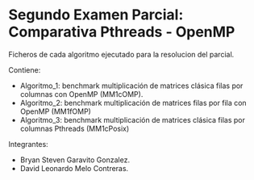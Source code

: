 # Segundo Examen Parcial: Comparativa Pthreads - OpenMP
Ficheros de cada algoritmo ejecutado para la resolucion del parcial.

Contiene:

  - Algoritmo_1: benchmark multiplicación de matrices clásica filas por columnas con OpenMP (MM1cOMP).
  - Algoritmo_2: benchmark multiplicación de matrices filas por fila con OpenMP (MM1fOMP)
  - Algoritmo_3: benchmark multiplicación de matrices clásica filas por columnas Pthreads (MM1cPosix)

Integrantes:

  - Bryan Steven Garavito Gonzalez. 
  - David Leonardo Melo Contreras.
